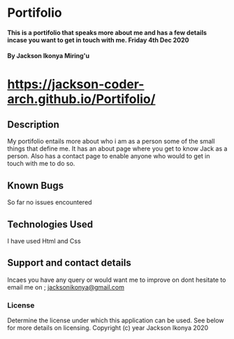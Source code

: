# Portifolio
#### This is a portifolio that speaks more about me and has a few details incase you want to get in touch with me. Friday 4th Dec 2020
#### By Jackson Ikonya Miring'u 
# https://jackson-coder-arch.github.io/Portifolio/
## Description
My portifolio entails more about who i am as a person some of the small things that define me. It has an about page where you get to know Jack as a person. Also has a contact page to enable anyone who would  to get in touch with me to do so.
## Known Bugs
So far no issues encountered
## Technologies Used
I have used Html and Css
## Support and contact details
Incaes you have any query or would want me to improve on dont hesitate to email me on ; jacksonikonya@gmail.com
### License
Determine the license under which this application can be used.  See below for more details on licensing.
Copyright (c) year Jackson Ikonya 2020
